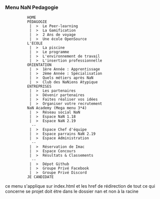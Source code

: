 ### Menu NaN Pedagogie

              HOME
              PÉDAGOGIE 
               |  >  Le Peer-learning 
               |  >  La Gamification 
               |  >  2 Ans de voyage 
               |  >  Une école OpenSource 
              L'ECOLE 
               |  >  La piscine 
               |  >  Le programme 
               |  >  L'environnement de travail 
               |  >  L'insertion professionnelle                     
              ORIENTATION              
               |  >  1ère Année : Apprentissage 
               |  >  2ème Année : Spécialisation 
               |  >  Quels métiers après NaN 
               |  >  Club des NaNiens Atypique                      
              ENTREPRISES 
               |  >  Les partenaires 
               |  >  Dévenir partenaires 
               |  >  Faites réaliser vos idées 
               |  >  Organiser votre recrutement 
              NaN Academy (Mega menu 3*4)
               |  >  Réseau social NaN 
               |  >  Espace NaN 1.18 
               |  >  Espace NaN 2.19 
                --       
               |  >  Espace Chef d'équipe  
               |  >  Espace parrains NaN 2.19 
               |  >  Espace Administration 
                --      
               |  >  Réservation de Imac 
               |  >  Espace Concours 
               |  >  Résultats & Classements 
                --       
               |  >  Dépot Github 
               |  >  Groupe Privé Facebook
               |  >  Groupe Privé Discord        
              JE CANDIDATE 
          
ce menu s'applique sur index.html et les href de rédirection de tout ce qui concerne se projet doit étre dans le dossier nan et non à la racine             
